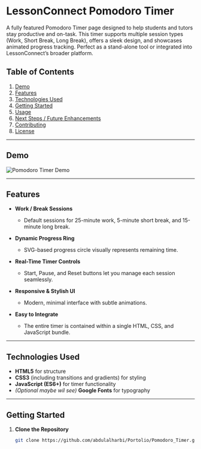 # LessonConnect Pomodoro Timer

A fully featured Pomodoro Timer page designed to help students and tutors stay productive and on-task. This timer supports multiple session 
types (Work, Short Break, Long Break), offers a sleek design, and showcases animated progress tracking. Perfect as a stand-alone tool or 
integrated into LessonConnect’s broader platform.

## Table of Contents

1. [Demo](#demo)
2. [Features](#features)
3. [Technologies Used](#technologies-used)
4. [Getting Started](#getting-started)
5. [Usage](#usage)
6. [Next Steps / Future Enhancements](#next-steps--future-enhancements)
7. [Contributing](#contributing)
8. [License](#license)

---

## Demo

![Pomodoro Timer Demo](https://codingartistweb.com/wp-content/uploads/2023/07/Pomodoro-Timer.jpeg)


---

## Features

- **Work / Break Sessions**  
  - Default sessions for 25-minute work, 5-minute short break, and 15-minute long break.
  
- **Dynamic Progress Ring**  
  - SVG-based progress circle visually represents remaining time.

- **Real-Time Timer Controls**  
  - Start, Pause, and Reset buttons let you manage each session seamlessly.

- **Responsive & Stylish UI**  
  - Modern, minimal interface with subtle animations.

- **Easy to Integrate**  
  - The entire timer is contained within a single HTML, CSS, and JavaScript bundle.

---

## Technologies Used

- **HTML5** for structure
- **CSS3** (including transitions and gradients) for styling
- **JavaScript (ES6+)** for timer functionality
- *(Optional maybe wil see)* **Google Fonts** for typography

---

## Getting Started

1. **Clone the Repository**  
   ```bash
   git clone https://github.com/abdulalharbi/Portolio/Pomodoro_Timer.git

